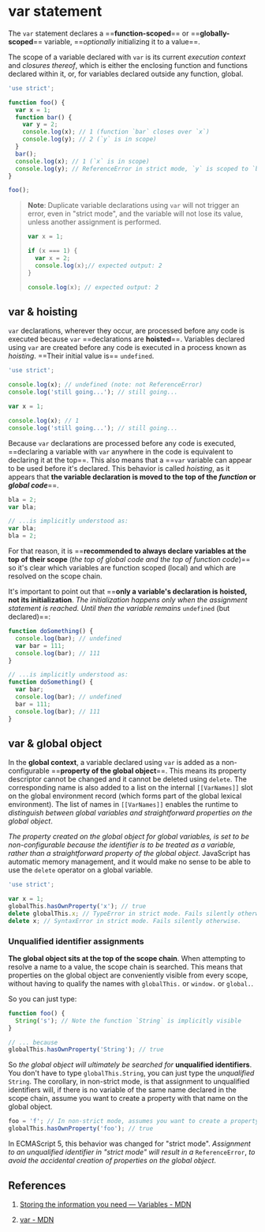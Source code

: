 # var statement

The `var` statement declares a ==**function-scoped**== or ==**globally-scoped**== variable, ==_optionally_ initializing it to a value==.

The scope of a variable declared with `var` is its current _execution context_ and _closures thereof_, which is either the enclosing function and functions declared within it, or, for variables declared outside any function, global.

```js
'use strict';

function foo() {
  var x = 1;
  function bar() {
    var y = 2;
    console.log(x); // 1 (function `bar` closes over `x`)
    console.log(y); // 2 (`y` is in scope)
  }
  bar();
  console.log(x); // 1 (`x` is in scope)
  console.log(y); // ReferenceError in strict mode, `y` is scoped to `bar`
}

foo();
```

> **Note**: Duplicate variable declarations using `var` will not trigger an error, even in "strict mode", and the variable will not lose its value, unless another assignment is performed.
>
> ```js
> var x = 1;
> 
> if (x === 1) {
>   var x = 2;
>   console.log(x);// expected output: 2
> }
> 
> console.log(x); // expected output: 2
> ```

## var & hoisting

`var` declarations, wherever they occur, are processed before any code is executed because `var` ==declarations are **hoisted**==. Variables declared using `var` are created before any code is executed in a process known as _hoisting_. ==Their initial value is== `undefined`.

```js
'use strict';

console.log(x); // undefined (note: not ReferenceError)
console.log('still going...'); // still going...

var x = 1;

console.log(x); // 1
console.log('still going...'); // still going...
```

Because `var` declarations are processed before any code is executed, ==declaring a variable with `var` anywhere in the code is equivalent to declaring it at the top==. This also means that a ==`var` variable can appear to be used before it's declared. This behavior is called _hoisting_, as it appears that **the variable declaration is moved to the top of the _function_ or _global code_**==.

```js
bla = 2;
var bla;

// ...is implicitly understood as:
var bla;
bla = 2;
```

For that reason, it is ==**recommended to always declare variables at the top of their scope** (_the top of global code and the top of function code_)== so it's clear which variables are function scoped (local) and which are resolved on the scope chain.

It's important to point out that ==**only a variable's declaration is hoisted, not its initialization**. _The initialization happens only when the assignment statement is reached. Until then the variable remains_ `undefined` (but declared)==:

```js
function doSomething() {
  console.log(bar); // undefined
  var bar = 111;
  console.log(bar); // 111
}

// ...is implicitly understood as:
function doSomething() {
  var bar;
  console.log(bar); // undefined
  bar = 111;
  console.log(bar); // 111
}
```

## var & global object

In the **global context**, a variable declared using `var` is added as a non-configurable ==**property of the global object**==. This means its property descriptor cannot be changed and it cannot be deleted using `delete`. The corresponding name is also added to a list on the internal `[[VarNames]]` slot on the global environment record (which forms part of the global lexical environment). The list of names in `[[VarNames]]` enables the runtime to _distinguish between global variables and straightforward properties on the global object_.

_The property created on the global object for global variables, is set to be non-configurable because the identifier is to be treated as a variable, rather than a straightforward property of the global object_. JavaScript has automatic memory management, and it would make no sense to be able to use the `delete` operator on a global variable.

```js
'use strict';

var x = 1;
globalThis.hasOwnProperty('x'); // true
delete globalThis.x; // TypeError in strict mode. Fails silently otherwise.
delete x; // SyntaxError in strict mode. Fails silently otherwise.
```

### Unqualified identifier assignments

**The global object sits at the top of the scope chain**. When attempting to resolve a name to a value, the scope chain is searched. This means that properties on the global object are conveniently visible from every scope, without having to qualify the names with `globalThis.` or `window.` or `global.`.

So you can just type:

```js
function foo() {
  String('s'); // Note the function `String` is implicitly visible
}

// ... because
globalThis.hasOwnProperty('String'); // true
```

So _the global object will ultimately be searched for_ **unqualified identifiers**. You don't have to type `globalThis.String`, you can just type the _unqualified_ `String`. The corollary, in non-strict mode, is that assignment to unqualified identifiers will, if there is no variable of the same name declared in the scope chain, assume you want to create a property with that name on the global object.

```js
foo = 'f'; // In non-strict mode, assumes you want to create a property named `foo` on the global object
globalThis.hasOwnProperty('foo'); // true
```

In ECMAScript 5, this behavior was changed for "strict mode". _Assignment to an unqualified identifier in "strict mode" will result in a_ `ReferenceError`, _to avoid the accidental creation of properties on the global object_.

## References

1. [Storing the information you need — Variables - MDN](https://developer.mozilla.org/en-US/docs/Learn/JavaScript/First_steps/Variables)

2. [var - MDN](https://developer.mozilla.org/en-US/docs/Web/JavaScript/Reference/Statements/var#var_hoisting)

   
